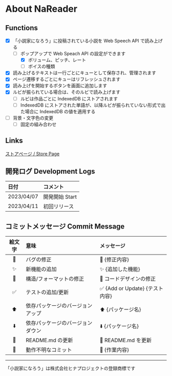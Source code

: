# About NaReader

## Functions

- [x] 「小説家になろう」に投稿されている小説を Web Speech API で読み上げる
  - [ ] ポップアップで Web Speach API の設定ができます
    - [x] ボリューム、ピッチ、レート
    - [ ] ボイスの種類
- [x] 読み上げるテキストは一行ごとにキューとして保存され、管理されます
- [x] ページ遷移するごとにキューはリフレッシュされます
- [x] 読み上げを開始するボタンを画面に追加します
- [x] ルビが振られている場合は、そのルビで読み上げます
  - [ ] ルビは作品ごとに IndexedDB にストアされます
  - [ ] IndexedDB にストアされた単語が、以降ルビが振られていない形式で出た場合に IndexedDB の値を適用する
- [ ] 背景・文字色の変更
  - [ ] 固定の組み合わせ

## Links

[ストアページ / Store Page](https://chrome.google.com/webstore/detail/nareader-%E3%80%8C%E5%B0%8F%E8%AA%AC%E5%AE%B6%E3%81%AB%E3%81%AA%E3%82%8D%E3%81%86%E3%80%8D%E8%AA%AD%E3%81%BF%E4%B8%8A%E3%81%92/kojgbfndddcklfkfjakmobmlhikpcpoe)

## 開発ログ Development Logs

| 日付       | コメント       |
| :--------- | :------------- |
| 2023/04/07 | 開発開始 Start |
| 2023/04/11 | 初回リリース   |

## コミットメッセージ Commit Message

| 絵文字 | 意味                             | メッセージ                      |
| :----: | :------------------------------- | :------------------------------ |
|   🐛   | バグの修正                       | 🐛 {修正内容}                   |
|   ✨   | 新機能の追加                     | ✨ {追加した機能}               |
|   🎨   | 構造/フォーマットの修正          | 🎨 コードデザインの修正         |
|   ✅   | テストの追加/更新                | ✅ {Add or Update} {テスト内容} |
|   ⬆️   | 依存パッケージのバージョンアップ | ⬆️ {パッケージ名}               |
|   ⬇️   | 依存パッケージのバージョンダウン | ⬇️ {パッケージ名}               |
|   📝   | README.md の更新                 | 📝 README.md を更新             |
|   🚧   | 動作不明なコミット               | 🚧 {作業内容}                   |

---

「小説家になろう」は株式会社ヒナプロジェクトの登録商標です
